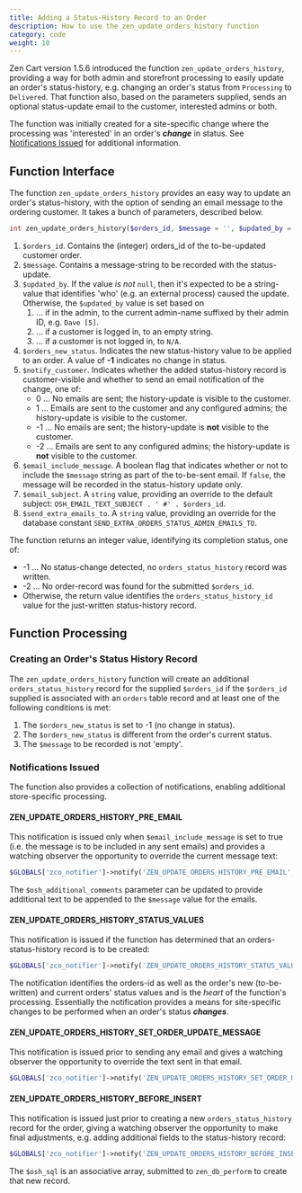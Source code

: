 ```yaml
---
title: Adding a Status-History Record to an Order
description: How to use the zen_update_orders_history function 
category: code
weight: 10
---
```


Zen Cart version 1.5.6 introduced the function `zen_update_orders_history`, providing a way for both admin and storefront processing to easily update an order's status-history, e.g. changing an order's status from `Processing` to `Delivered`.  That function also, based on the parameters supplied, sends an optional status-update email to the customer, interested admins or both.

The function was initially created for a site-specific change where the processing was 'interested' in an order's ***change*** in status.  See [Notifications Issued](#notifications-issued)  for additional information.

## Function Interface

The function `zen_update_orders_history` provides an easy way to update an order's status-history, with the option of sending an email message to the ordering customer.  It takes a bunch of parameters, described below.

```php
int zen_update_orders_history($orders_id, $message = '', $updated_by = null, $orders_new_status = -1, $notify_customer = -1, $email_include_message = true, $email_subject = '', $send_extra_emails_to = '')
```

1. `$orders_id`.  Contains the (integer) orders_id of the to-be-updated customer order.
2. `$message`.  Contains a message-string to be recorded with the status-update.
3. `$updated_by`.  If the value *is not* `null`, then it's expected to be a string-value that identifies 'who' (e.g. an  external process) caused the update.  Otherwise, the `$updated_by` value is set based on 
   1. ... if in the admin, to the current admin-name suffixed by their admin ID, e.g. `Dave [5]`.
   2. ... if a customer is logged in, to an empty string.
   3. ... if a customer is not logged in, to `N/A`.
4. `$orders_new_status`.  Indicates the new status-history value to be applied to an order.  A value of **-1** indicates no change in status.
5. `$notify_customer`. Indicates whether the added status-history record is customer-visible and whether to send an email notification of the change, one of:
   - 0 ... No emails are sent; the history-update is visible to the customer.
   - 1 ... Emails are sent to the customer and any configured admins; the history-update is visible to the customer.
   - -1 ... No emails are sent; the history-update is **not** visible to the customer.
   - -2 ... Emails are sent to any configured admins; the history-update is **not** visible to the customer.
6. `$email_include_message`.  A boolean flag that indicates whether or not to include the `$message` string as part of the to-be-sent email.  If `false`, the message will be recorded in the status-history update only.
7. `$email_subject`.  A `string` value, providing an override to the default subject: `OSH_EMAIL_TEXT_SUBJECT . ' #' . $orders_id`.
8. `$send_extra_emails_to`. A `string` value, providing an override for the database constant `SEND_EXTRA_ORDERS_STATUS_ADMIN_EMAILS_TO`.

The function returns an integer value, identifying its completion status, one of:

- -1 ... No status-change detected, no `orders_status_history` record was written.
- -2 ... No order-record was found for the submitted `$orders_id`. 
- Otherwise, the return value identifies the `orders_status_history_id` value for the just-written status-history record.

## Function Processing

### Creating an Order's Status History Record

The `zen_update_orders_history` function will create an additional `orders_status_history` record for the supplied `$orders_id` if the `$orders_id` supplied is associated with an `orders` table record and at least one of the following conditions is met:

1. The `$orders_new_status` is set to -1 (no change in status).
2. The `$orders_new_status` is different from the order's current status.
3. The `$message` to be recorded is not 'empty'.

### Notifications Issued

The function also provides a collection of notifications, enabling additional store-specific processing.

#### ZEN_UPDATE_ORDERS_HISTORY_PRE_EMAIL

This notification is issued only when `$email_include_message` is set to true (i.e. the message is to be included in any sent emails) and provides a watching observer the opportunity to override the current message text:

```php
$GLOBALS['zco_notifier']->notify('ZEN_UPDATE_ORDERS_HISTORY_PRE_EMAIL', array('message' => $message), $osh_additional_comments);
```

The `$osh_additional_comments` parameter can be updated to provide additional text to be appended to the `$message` value for the emails.

#### ZEN_UPDATE_ORDERS_HISTORY_STATUS_VALUES

This notification is issued if the function has determined that an orders-status-history record is to be created:

```php
$GLOBALS['zco_notifier']->notify('ZEN_UPDATE_ORDERS_HISTORY_STATUS_VALUES', array('orders_id' => $orders_id, 'new' => $orders_new_status, 'old' => $orders_current_status));
```

The notification identifies the orders-id as well as the order's new (to-be-written) and current orders' status values and is the _heart_ of the function's processing.  Essentially the notification provides a means for site-specific changes to be performed when an order's status ***changes***.

#### ZEN_UPDATE_ORDERS_HISTORY_SET_ORDER_UPDATE_MESSAGE

This notification is issued prior to sending any email and gives a watching observer the opportunity to override the text sent in that email.

```php
$GLOBALS['zco_notifier']->notify('ZEN_UPDATE_ORDERS_HISTORY_SET_ORDER_UPDATE_MESSAGE', $orders_id, $email_order_message);
```

#### ZEN_UPDATE_ORDERS_HISTORY_BEFORE_INSERT

This notification is issued just prior to creating a new `orders_status_history` record for the order, giving a watching observer the opportunity to make final adjustments, e.g. adding additional fields to the status-history record:

```php
$GLOBALS['zco_notifier']->notify('ZEN_UPDATE_ORDERS_HISTORY_BEFORE_INSERT', array(), $osh_sql);
```

The `$osh_sql` is an associative array, submitted to `zen_db_perform` to create that new record.

